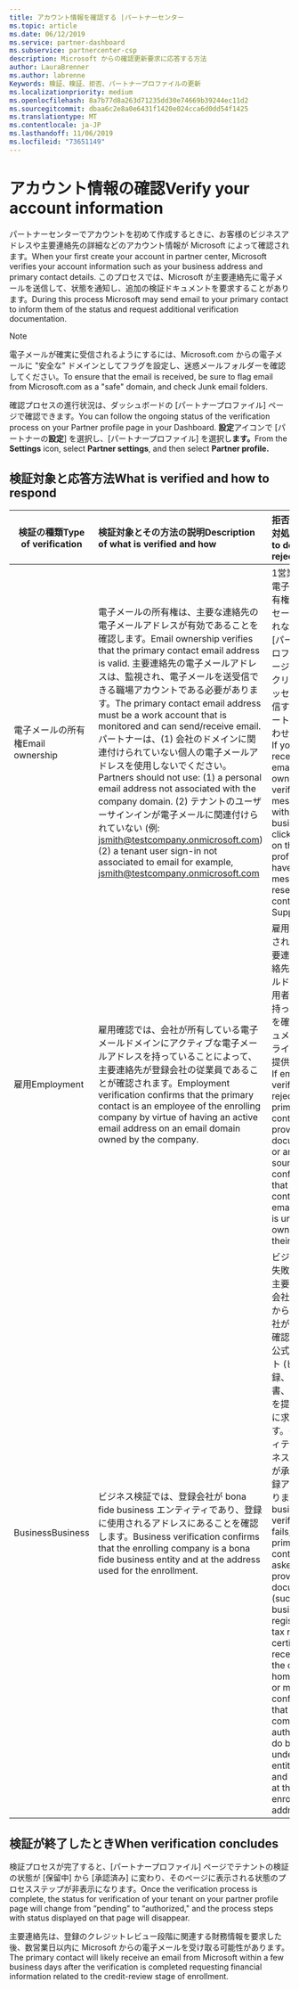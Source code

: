 ```yaml
---
title: アカウント情報を確認する |パートナーセンター
ms.topic: article
ms.date: 06/12/2019
ms.service: partner-dashboard
ms.subservice: partnercenter-csp
description: Microsoft からの確認更新要求に応答する方法
author: LauraBrenner
ms.author: labrenne
Keywords: 検証、検証、拒否、パートナープロファイルの更新
ms.localizationpriority: medium
ms.openlocfilehash: 8a7b77d8a263d71235dd30e74669b39244ec11d2
ms.sourcegitcommit: dbaa6c2e8a0e6431f1420e024cca6d0dd54f1425
ms.translationtype: MT
ms.contentlocale: ja-JP
ms.lasthandoff: 11/06/2019
ms.locfileid: "73651149"
---
```

# <a name="verify-your-account-information"></a><span data-ttu-id="0d6c5-104">アカウント情報の確認</span><span class="sxs-lookup"><span data-stu-id="0d6c5-104">Verify your account information</span></span>

<span data-ttu-id="0d6c5-105">パートナーセンターでアカウントを初めて作成するときに、お客様のビジネスアドレスや主要連絡先の詳細などのアカウント情報が Microsoft によって確認されます。</span><span class="sxs-lookup"><span data-stu-id="0d6c5-105">When your first create your account in partner center, Microsoft verifies your account information such as your business address and primary contact details.</span></span> <span data-ttu-id="0d6c5-106">このプロセスでは、Microsoft が主要連絡先に電子メールを送信して、状態を通知し、追加の検証ドキュメントを要求することがあります。</span><span class="sxs-lookup"><span data-stu-id="0d6c5-106">During this process Microsoft may send email to your primary contact to inform them of the status and request additional verification documentation.</span></span> 

>[!Note]
><span data-ttu-id="0d6c5-107">電子メールが確実に受信されるようにするには、Microsoft.com からの電子メールに "安全な" ドメインとしてフラグを設定し、迷惑メールフォルダーを確認してください。</span><span class="sxs-lookup"><span data-stu-id="0d6c5-107">To ensure that the email is received, be sure to flag email from Microsoft.com as a "safe" domain, and check Junk email folders.</span></span>

<span data-ttu-id="0d6c5-108">確認プロセスの進行状況は、ダッシュボードの [パートナープロファイル] ページで確認できます。</span><span class="sxs-lookup"><span data-stu-id="0d6c5-108">You can follow the ongoing status of the verification process on your Partner profile page in your Dashboard.</span></span> <span data-ttu-id="0d6c5-109">**設定**アイコンで [パートナーの**設定**] を選択し、[パートナープロファイル] を選択し**ます。**</span><span class="sxs-lookup"><span data-stu-id="0d6c5-109">From the **Settings** icon, select **Partner settings**, and then select **Partner profile.**</span></span>

## <a name="what-is-verified-and-how-to-respond"></a><span data-ttu-id="0d6c5-110">検証対象と応答方法</span><span class="sxs-lookup"><span data-stu-id="0d6c5-110">What is verified and how to respond</span></span>

|<span data-ttu-id="0d6c5-111">**検証の種類**</span><span class="sxs-lookup"><span data-stu-id="0d6c5-111">**Type of verification**</span></span>   |<span data-ttu-id="0d6c5-112">**検証対象とその方法の説明**</span><span class="sxs-lookup"><span data-stu-id="0d6c5-112">**Description of what is verified and how**</span></span>   |<span data-ttu-id="0d6c5-113">**拒否した場合の対処方法**</span><span class="sxs-lookup"><span data-stu-id="0d6c5-113">**What to do if rejected**</span></span>   |
|----------------------------|:-----------------------------------|:--------------------------------------|
|<span data-ttu-id="0d6c5-114">電子メールの所有権</span><span class="sxs-lookup"><span data-stu-id="0d6c5-114">Email ownership</span></span>   |<span data-ttu-id="0d6c5-115">電子メールの所有権は、主要な連絡先の電子メールアドレスが有効であることを確認します。</span><span class="sxs-lookup"><span data-stu-id="0d6c5-115">Email ownership verifies that the primary contact email address is valid.</span></span>  <span data-ttu-id="0d6c5-116">主要連絡先の電子メールアドレスは、監視され、電子メールを送受信できる職場アカウントである必要があります。</span><span class="sxs-lookup"><span data-stu-id="0d6c5-116">The primary contact email address must be a work account that is monitored and can send/receive email.</span></span>  <span data-ttu-id="0d6c5-117">パートナーは、(1) 会社のドメインに関連付けられていない個人の電子メールアドレスを使用しないでください。</span><span class="sxs-lookup"><span data-stu-id="0d6c5-117">Partners should not use: (1) a personal email address not associated with the company domain.</span></span> <span data-ttu-id="0d6c5-118">(2) テナントのユーザーサインインが電子メールに関連付けられていない (例: jsmith@testcompany.onmicrosoft.com)</span><span class="sxs-lookup"><span data-stu-id="0d6c5-118">(2) a tenant user sign-in not associated to email for example, jsmith@testcompany.onmicrosoft.com</span></span>   |<span data-ttu-id="0d6c5-119">1営業日以内に電子メールの所有権の確認メッセージが表示されない場合は、[パートナープロファイル] ページのリンクをクリックしてメッセージを再送信するか、サポートにお問い合わせください。</span><span class="sxs-lookup"><span data-stu-id="0d6c5-119">If you don't receive the email ownership verification message within one business day, click the link on the Partner profile page to have the message resent, or contact Support.</span></span>|
|<span data-ttu-id="0d6c5-120">雇用</span><span class="sxs-lookup"><span data-stu-id="0d6c5-120">Employment</span></span> |<span data-ttu-id="0d6c5-121">雇用確認では、会社が所有している電子メールドメインにアクティブな電子メールアドレスを持っていることによって、主要連絡先が登録会社の従業員であることが確認されます。</span><span class="sxs-lookup"><span data-stu-id="0d6c5-121">Employment verification confirms that the primary contact is an employee of the enrolling company by virtue of having an active email address on an email domain owned by the company.</span></span>|<span data-ttu-id="0d6c5-122">雇用確認が拒否された場合、主要連絡先は、連絡先の電子メールドメインが雇用者の所有権を持っていることを確認するドキュメントやオンラインソースを提供できます。</span><span class="sxs-lookup"><span data-stu-id="0d6c5-122">If employment verification is rejected, the primary contact can provide documentation or an online source confirming that the contact's email domain is under the ownership of their employer.</span></span>|
|<span data-ttu-id="0d6c5-123">Business</span><span class="sxs-lookup"><span data-stu-id="0d6c5-123">Business</span></span>   |<span data-ttu-id="0d6c5-124">ビジネス検証では、登録会社が bona fide business エンティティであり、登録に使用されるアドレスにあることを確認します。</span><span class="sxs-lookup"><span data-stu-id="0d6c5-124">Business verification confirms that the enrolling company is a bona fide business entity and at the address used for the enrollment.</span></span>|<span data-ttu-id="0d6c5-125">ビジネス検証が失敗した場合、主要連絡先は、会社の自宅の国から、または会社がいることを確認するための公式ドキュメント (ビジネス登録、税登録証明書、受信など) を提供するように求められます。そのエンティティ名でビジネスを行うことが承認され、登録アドレスにあります。</span><span class="sxs-lookup"><span data-stu-id="0d6c5-125">If business verification fails, the primary contact will be asked to provide official documentation (such as a business registration or tax registration certificate or receipt)from the company's home country or municipality confirming that the company is authorized to do business under that entity name and is located at the enrollment address.</span></span>|

## <a name="when-verification-concludes"></a><span data-ttu-id="0d6c5-126">検証が終了したとき</span><span class="sxs-lookup"><span data-stu-id="0d6c5-126">When verification concludes</span></span>

<span data-ttu-id="0d6c5-127">検証プロセスが完了すると、[パートナープロファイル] ページでテナントの検証の状態が [保留中] から [承認済み] に変わり、そのページに表示される状態のプロセスステップが非表示になります。</span><span class="sxs-lookup"><span data-stu-id="0d6c5-127">Once the verification process is complete, the status for verification of your tenant on your partner profile page will change from “pending" to “authorized," and the process steps with status displayed on that page will disappear.</span></span>

<span data-ttu-id="0d6c5-128">主要連絡先は、登録のクレジットレビュー段階に関連する財務情報を要求した後、数営業日以内に Microsoft からの電子メールを受け取る可能性があります。</span><span class="sxs-lookup"><span data-stu-id="0d6c5-128">The primary contact will likely receive an email from Microsoft within a few business days after the verification is completed requesting financial information related to the credit-review stage of enrollment.</span></span>